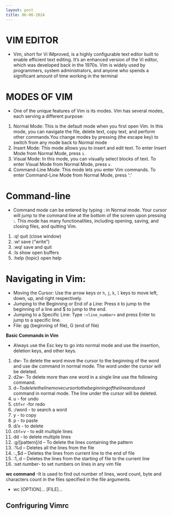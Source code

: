 ```yaml
---
layout: post
title: 06-06-2024
---
```


#                                VIM EDITOR
- Vim, short for Vi IMproved, is a highly configurable text editor built to enable efficient text editing. It’s an enhanced version of the Vi editor, which was developed back in the 1970s. Vim is widely used by programmers, system administrators, and anyone who spends a significant amount of time working in the terminal

# MODES OF VIM
- One of the unique features of Vim is its modes. Vim has several modes, each serving a different purpose:

1. Normal Mode: This is the default mode when you first open Vim. In this mode, you can navigate the file, delete text, copy text, and perform other commands.You change modes by pressing <ESC> (the escape key) to switch from any mode back to Normal mode
2. Insert Mode: This mode allows you to insert and edit text. To enter Insert Mode from Normal Mode, press `i`.
3. Visual Mode: In this mode, you can visually select blocks of text. To enter Visual Mode from Normal Mode, press `v`.
4. Command-Line Mode: This mode lets you enter Vim commands. To enter Command-Line Mode from Normal Mode, press ':'

# Command-line
- Command mode can be entered by typing : in Normal mode. Your cursor will jump to the command line at the bottom of the screen upon pressing :. This mode has many functionalities, including opening, saving, and closing files, and quitting Vim.

1. :q! quit (close window)
2. :w! save (“write”)
3. :wq! save and quit
4. :ls show open buffers
5. :help {topic} open help

# Navigating in Vim:
- Moving the Cursor: Use the arrow keys or `h`, `j`, `k`, `l` keys to move left, down, up, and right respectively.
- Jumping to the Beginning or End of a Line: Press `0` to jump to the beginning of a line and $ to jump to the end.
- Jumping to a Specific Line: Type `:<line_number>` and press Enter to jump to a specific line.
- File: gg (beginning of file), G (end of file)


**Basic Commands in Vim**
- Always use the Esc key to go into normal mode and use the insertion, deletion keys, and other keys. 

1. dw- To delete the word move the cursor to the beginning of the word and use dw command in normal mode. The word under the cursor will be deleted.
2. d2w- To delete more than one word in a single line use the following command.
3. d$- To delete the line move cursor to the beginning of the line and use d$ command in normal mode. The line under the cursor will be deleted.
4. u - for undo
5. ctrl+r -for redo
6. :/word - to search a word
7. y - to copy
8. p - to paste
9. d/x - to delete
10. ctrl+v - to edit multiple lines
11. dd - to delete multiple lines
12. :g/[pattern]/d – To delete the lines containing the pattern
13. :%d – Deletes all the lines from the file
14. :.,$d – Deletes the lines from current line to the end of file
15. :1,.d – Deletes the lines from the starting of file to the current line
16. :set number- to set numbers on lines in  any vim file


 **wc command** -It is used to find out number of lines, word count, byte and characters count in the files specified in the file arguments.
- wc [OPTION]... [FILE]...


## Confriguring Vimrc



